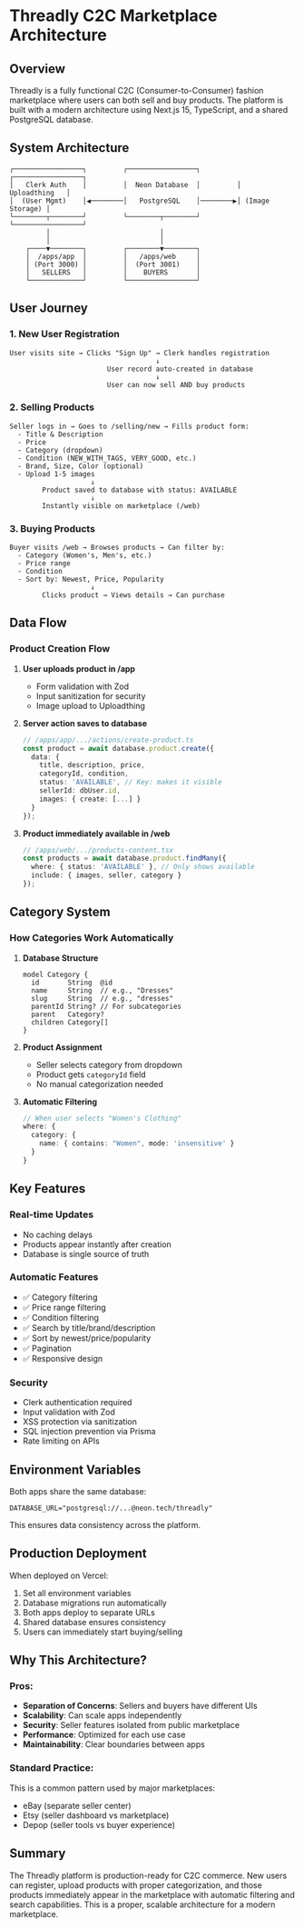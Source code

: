 # Threadly C2C Marketplace Architecture

## Overview

Threadly is a fully functional C2C (Consumer-to-Consumer) fashion marketplace where users can both sell and buy products. The platform is built with a modern architecture using Next.js 15, TypeScript, and a shared PostgreSQL database.

## System Architecture

```
┌─────────────────┐         ┌─────────────────┐         ┌─────────────────┐
│   Clerk Auth    │         │  Neon Database  │         │   Uploadthing   │
│  (User Mgmt)    │◀────────│   PostgreSQL    │────────▶│ (Image Storage) │
└────────┬────────┘         └────────┬────────┘         └─────────────────┘
         │                           │
         │                           │
    ┌────▼────────┐         ┌────────▼────────┐
    │  /apps/app  │         │   /apps/web     │
    │ (Port 3000) │         │  (Port 3001)    │
    │   SELLERS   │         │    BUYERS       │
    └─────────────┘         └─────────────────┘
```

## User Journey

### 1. New User Registration
```
User visits site → Clicks "Sign Up" → Clerk handles registration
                                    ↓
                        User record auto-created in database
                                    ↓
                        User can now sell AND buy products
```

### 2. Selling Products
```
Seller logs in → Goes to /selling/new → Fills product form:
  - Title & Description
  - Price
  - Category (dropdown)
  - Condition (NEW_WITH_TAGS, VERY_GOOD, etc.)
  - Brand, Size, Color (optional)
  - Upload 1-5 images
                    ↓
        Product saved to database with status: AVAILABLE
                    ↓
        Instantly visible on marketplace (/web)
```

### 3. Buying Products
```
Buyer visits /web → Browses products → Can filter by:
  - Category (Women's, Men's, etc.)
  - Price range
  - Condition
  - Sort by: Newest, Price, Popularity
                    ↓
        Clicks product → Views details → Can purchase
```

## Data Flow

### Product Creation Flow
1. **User uploads product in /app**
   - Form validation with Zod
   - Input sanitization for security
   - Image upload to Uploadthing
   
2. **Server action saves to database**
   ```typescript
   // /apps/app/.../actions/create-product.ts
   const product = await database.product.create({
     data: {
       title, description, price,
       categoryId, condition,
       status: 'AVAILABLE', // Key: makes it visible
       sellerId: dbUser.id,
       images: { create: [...] }
     }
   });
   ```

3. **Product immediately available in /web**
   ```typescript
   // /apps/web/.../products-content.tsx
   const products = await database.product.findMany({
     where: { status: 'AVAILABLE' }, // Only shows available
     include: { images, seller, category }
   });
   ```

## Category System

### How Categories Work Automatically

1. **Database Structure**
   ```prisma
   model Category {
     id       String  @id
     name     String  // e.g., "Dresses"
     slug     String  // e.g., "dresses"
     parentId String? // For subcategories
     parent   Category?
     children Category[]
   }
   ```

2. **Product Assignment**
   - Seller selects category from dropdown
   - Product gets `categoryId` field
   - No manual categorization needed

3. **Automatic Filtering**
   ```typescript
   // When user selects "Women's Clothing"
   where: {
     category: {
       name: { contains: "Women", mode: 'insensitive' }
     }
   }
   ```

## Key Features

### Real-time Updates
- No caching delays
- Products appear instantly after creation
- Database is single source of truth

### Automatic Features
- ✅ Category filtering
- ✅ Price range filtering
- ✅ Condition filtering
- ✅ Search by title/brand/description
- ✅ Sort by newest/price/popularity
- ✅ Pagination
- ✅ Responsive design

### Security
- Clerk authentication required
- Input validation with Zod
- XSS protection via sanitization
- SQL injection prevention via Prisma
- Rate limiting on APIs

## Environment Variables

Both apps share the same database:
```env
DATABASE_URL="postgresql://...@neon.tech/threadly"
```

This ensures data consistency across the platform.

## Production Deployment

When deployed on Vercel:
1. Set all environment variables
2. Database migrations run automatically
3. Both apps deploy to separate URLs
4. Shared database ensures consistency
5. Users can immediately start buying/selling

## Why This Architecture?

### Pros:
- **Separation of Concerns**: Sellers and buyers have different UIs
- **Scalability**: Can scale apps independently
- **Security**: Seller features isolated from public marketplace
- **Performance**: Optimized for each use case
- **Maintainability**: Clear boundaries between apps

### Standard Practice:
This is a common pattern used by major marketplaces:
- eBay (separate seller center)
- Etsy (seller dashboard vs marketplace)
- Depop (seller tools vs buyer experience)

## Summary

The Threadly platform is production-ready for C2C commerce. New users can register, upload products with proper categorization, and those products immediately appear in the marketplace with automatic filtering and search capabilities. This is a proper, scalable architecture for a modern marketplace.